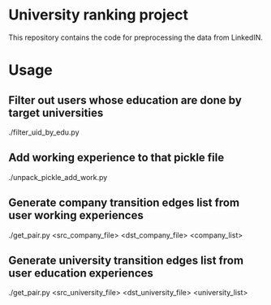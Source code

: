 # University ranking project
This repository contains the code for preprocessing the data from LinkedIN.
# Usage
## Filter out users whose education are done by target universities
./filter_uid_by_edu.py <src folder containing user education info> <dst output pickle> <target university list>
## Add working experience to that pickle file
./unpack_pickle_add_work.py <src folder containing user working info> <src pickle file from previous step> <dst pickle>
## Generate company transition edges list from user working experiences
./get_pair.py <src_company_file> <dst_company_file> <company_list>
## Generate university transition edges list from user education experiences
./get_pair.py <src_university_file> <dst_university_file> <university_list>